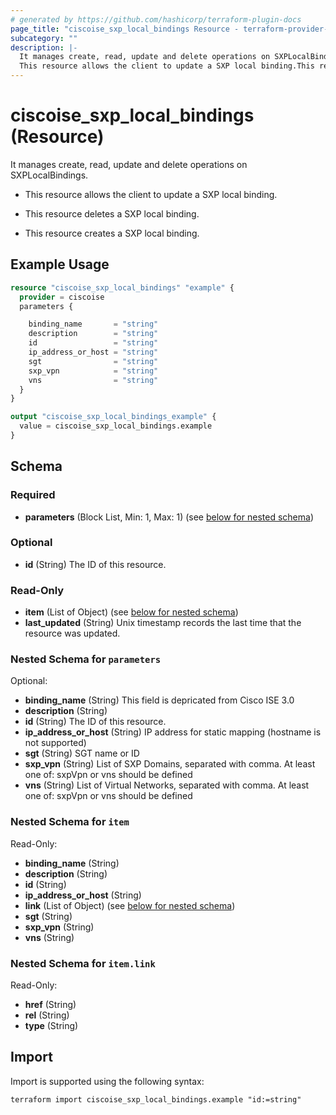 ```yaml
---
# generated by https://github.com/hashicorp/terraform-plugin-docs
page_title: "ciscoise_sxp_local_bindings Resource - terraform-provider-ciscoise"
subcategory: ""
description: |-
  It manages create, read, update and delete operations on SXPLocalBindings.
  This resource allows the client to update a SXP local binding.This resource deletes a SXP local binding.This resource creates a SXP local binding.
---
```


# ciscoise_sxp_local_bindings (Resource)

It manages create, read, update and delete operations on SXPLocalBindings.

- This resource allows the client to update a SXP local binding.

- This resource deletes a SXP local binding.

- This resource creates a SXP local binding.

## Example Usage

```terraform
resource "ciscoise_sxp_local_bindings" "example" {
  provider = ciscoise
  parameters {

    binding_name       = "string"
    description        = "string"
    id                 = "string"
    ip_address_or_host = "string"
    sgt                = "string"
    sxp_vpn            = "string"
    vns                = "string"
  }
}

output "ciscoise_sxp_local_bindings_example" {
  value = ciscoise_sxp_local_bindings.example
}
```

<!-- schema generated by tfplugindocs -->
## Schema

### Required

- **parameters** (Block List, Min: 1, Max: 1) (see [below for nested schema](#nestedblock--parameters))

### Optional

- **id** (String) The ID of this resource.

### Read-Only

- **item** (List of Object) (see [below for nested schema](#nestedatt--item))
- **last_updated** (String) Unix timestamp records the last time that the resource was updated.

<a id="nestedblock--parameters"></a>
### Nested Schema for `parameters`

Optional:

- **binding_name** (String) This field is depricated from Cisco ISE 3.0
- **description** (String)
- **id** (String) The ID of this resource.
- **ip_address_or_host** (String) IP address for static mapping (hostname is not supported)
- **sgt** (String) SGT name or ID
- **sxp_vpn** (String) List of SXP Domains, separated with comma. At least one of: sxpVpn or vns should be defined
- **vns** (String) List of Virtual Networks, separated with comma. At least one of: sxpVpn or vns should be defined


<a id="nestedatt--item"></a>
### Nested Schema for `item`

Read-Only:

- **binding_name** (String)
- **description** (String)
- **id** (String)
- **ip_address_or_host** (String)
- **link** (List of Object) (see [below for nested schema](#nestedobjatt--item--link))
- **sgt** (String)
- **sxp_vpn** (String)
- **vns** (String)

<a id="nestedobjatt--item--link"></a>
### Nested Schema for `item.link`

Read-Only:

- **href** (String)
- **rel** (String)
- **type** (String)

## Import

Import is supported using the following syntax:

```shell
terraform import ciscoise_sxp_local_bindings.example "id:=string"
```
